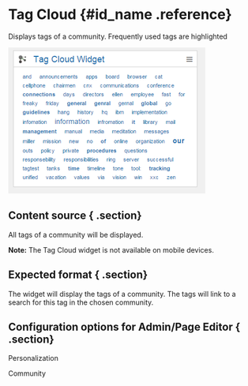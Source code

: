 # Tag Cloud {#id_name .reference}

Displays tags of a community. Frequently used tags are highlighted

![image](images/image111.png)

## Content source { .section}

All tags of a community will be displayed.

**Note:** The Tag Cloud widget is not available on mobile devices.

## Expected format { .section}

The widget will display the tags of a community. The tags will link to a search for this tag in the chosen community.

## Configuration options for Admin/Page Editor { .section}

Personalization

Community

